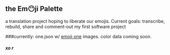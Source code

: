 ## the Em😶ji Palette
a translation project hoping to liberate our emojis. Current goals: transcribe, rebuild, share and comment-out my first software project

###currently: one.json w/ [emoji one](http://emojione.com/) images. color data coming soon.
##### xo r
